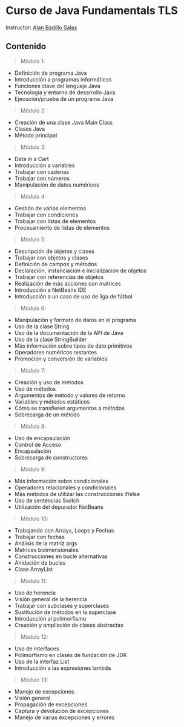 # Curso de Java Fundamentals TLS

Instructor: [Alan Badillo Salas](mailto:alan@nomadacode.com)

## Contenido

> Módulo 1:
- Definición de programa Java
- Introducción a programas informáticos
- Funciones clave del lenguaje Java
- Tecnología y entorno de desarrollo Java
- Ejecución/prueba de un programa Java

> Módulo 2: 
- Creación de una clase Java Main Class
- Clases Java
- Método principal

> Módulo 3: 
- Data in a Cart
- Introducción a variables
- Trabajar con cadenas
- Trabajar con números
- Manipulación de datos numéricos

> Módulo 4: 
- Gestión de varios elementos
- Trabajar con condiciones
- Trabajar con listas de elementos
- Procesamiento de listas de elementos

> Módulo 5: 
- Descripción de objetos y clases
- Trabajar con objetos y clases
- Definición de campos y métodos
- Declaración, instanciación e inicialización de objetos
- Trabajar con referencias de objetos
- Realización de más acciones con matrices
- Introducción a NetBeans IDE
- Introducción a un caso de uso de liga de fútbol

> Módulo 6: 
- Manipulación y formato de datos en el programa
- Uso de la clase String
- Uso de la documentación de la API de Java
- Uso de la clase StringBuilder
- Más información sobre tipos de dato primitivos
- Operadores numéricos restantes
- Promoción y conversión de variables

> Módulo 7: 
- Creación y uso de métodos
- Uso de métodos
- Argumentos de método y valores de retorno
- Variables y métodos estáticos
- Cómo se transfieren argumentos a métodos
- Sobrecarga de un método

> Módulo 8: 
- Uso de encapsulación
- Control de Acceso
- Encapsulación
- Sobrecarga de constructores

> Módulo 9: 
- Más información sobre condicionales
- Operadores relacionales y condicionales  
- Más métodos de utilizar las construcciones if/else
- Uso de sentencias Switch
- Utilización del depurador NetBeans

> Módulo 10: 
- Trabajando con Arrays, Loops y Fechas
- Trabajar con fechas
- Análisis de la matriz args
- Matrices bidimensionales
- Construcciones en bucle alternativas
- Anidación de bucles
- Clase ArrayList

> Módulo 11: 
- Uso de herencia
- Visión general de la herencia
- Trabajar con subclases y superclases
- Sustitución de métodos en la superclase
- Introducción al polimorfismo
- Creación y ampliación de clases abstractas

> Módulo 12: 
- Uso de interfaces
- Polimorfismo en clases de fundación de JDK
- Uso de la interfaz List
- Introducción a las expresiones lambda

> Módulo 13: 
- Manejo de excepciones
- Visión general
- Propagación de excepciones
- Captura y devolución de excepciones
- Manejo de varias excepciones y errores